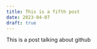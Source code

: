 ```yaml
---
title: This is a fifth post
date: 2023-04-07
draft: true
---
```

This is a post talking about github
